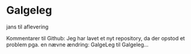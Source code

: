 # Galgeleg
jans til aflevering


Kommentarer til Github:
Jeg har lavet et nyt repository, da der opstod et problem pga. en nævne ændring: GalgeLeg til Galgeleg... 
